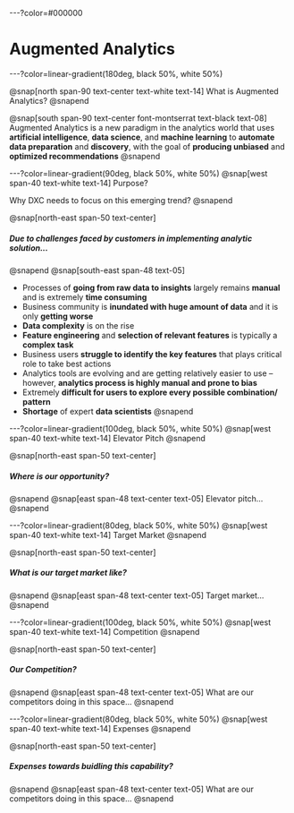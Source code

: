 ---?color=#000000
# Augmented Analytics

---?color=linear-gradient(180deg, black 50%, white 50%)

@snap[north span-90 text-center text-white text-14]
What is Augmented Analytics?
@snapend

@snap[south span-90 text-center font-montserrat text-black text-08]
Augmented Analytics is a new paradigm in the analytics world that uses **artificial intelligence**, **data science**, and **machine learning** to **automate data preparation** and **discovery**, with the goal of **producing unbiased** and **optimized recommendations**
@snapend

---?color=linear-gradient(90deg, black 50%, white 50%)
@snap[west span-40 text-white text-14]
Purpose?

Why DXC needs to focus on this emerging trend?
@snapend

@snap[north-east span-50 text-center]
##### Due to challenges faced by customers in implementing analytic solution...
@snapend
@snap[south-east span-48 text-05]
- Processes of **going from raw data to insights** largely remains **manual** and is extremely **time consuming**
- Business community is **inundated with huge amount of data** and it is only **getting worse**
- **Data complexity** is on the rise
- **Feature engineering** and **selection of relevant features** is typically a **complex task**
- Business users **struggle to identify the key features** that plays critical role to take best actions
- Analytics tools are evolving and are getting relatively easier to use – however, **analytics process is highly manual and prone to bias**
- Extremely **difficult for users to explore every possible combination/ pattern**
- **Shortage** of expert **data scientists**
@snapend

---?color=linear-gradient(100deg, black 50%, white 50%)
@snap[west span-40 text-white text-14]
Elevator Pitch
@snapend

@snap[north-east span-50 text-center]
##### Where is our opportunity?
@snapend
@snap[east span-48 text-center text-05]
Elevator pitch...
@snapend

---?color=linear-gradient(80deg, black 50%, white 50%)
@snap[west span-40 text-white text-14]
Target Market
@snapend

@snap[north-east span-50 text-center]
##### What is our target market like?
@snapend
@snap[east span-48 text-center text-05]
Target market...
@snapend


---?color=linear-gradient(100deg, black 50%, white 50%)
@snap[west span-40 text-white text-14]
Competition
@snapend

@snap[north-east span-50 text-center]
##### Our Competition?
@snapend
@snap[east span-48 text-center text-05]
What are our competitors doing in this space...
@snapend

---?color=linear-gradient(80deg, black 50%, white 50%)
@snap[west span-40 text-white text-14]
Expenses
@snapend

@snap[north-east span-50 text-center]
##### Expenses towards buidling this capability?
@snapend
@snap[east span-48 text-center text-05]
What are our competitors doing in this space...
@snapend
